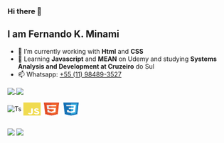 ### Hi there 👋
## I am **Fernando K. Minami**

- 🔭 I’m currently working with **Html** and **CSS**
- 🌱 Learning **Javascript** and **MEAN** on Udemy and studying **Systems Analysis and Development at Cruzeiro** do Sul
- 📫 Whatsapp: [+55 (11) 98489-3527](https://api.whatsapp.com/send?phone=5511984893527&text=Hello%20I%20am%20...%20And%20found%20you%20on%20Github)

<a href="https://github.com/fernandominami/">
  <img height=150 align="center" src="https://github-readme-stats.vercel.app/api?username=fernandominami&show_icons=true&exclude_repo=FernandoMinami&theme=dark" />
</a>
<a href="https://github.com/fernandominami/">
  <img height=150 align="center" src="https://github-readme-stats.vercel.app/api/top-langs/?username=fernandominami&show_icons=true&exclude_repo=FernandoMinami&layout=compact&theme=dark" />
</a>

<div style="display: inline_block"><br>
  <img align="center" alt="Ts" height="30" width="30" src="https://maxrabbitdesign.com/images/mean-stack.svg">
  <img align="center" alt="Js" height="30" width="40" src="https://raw.githubusercontent.com/devicons/devicon/master/icons/javascript/javascript-plain.svg">
  <img align="center" alt="HTML" height="30" width="40" src="https://raw.githubusercontent.com/devicons/devicon/master/icons/html5/html5-original.svg">
  <img align="center" alt="CSS" height="30" width="40" src="https://raw.githubusercontent.com/devicons/devicon/master/icons/css3/css3-original.svg">
  <!-- Icons to future use -->
  <!-- <img align="center" alt="Python" height="30" width="40" src="https://raw.githubusercontent.com/devicons/devicon/master/icons/python/python-original.svg"> -->
  <!-- <img align="center" alt="Csharp" height="30" width="40" src="https://raw.githubusercontent.com/devicons/devicon/master/icons/csharp/csharp-original.svg"> -->
  <!--  <img align="center" alt="Ts" height="30" width="40" src="https://raw.githubusercontent.com/devicons/devicon/master/icons/typescript/typescript-plain.svg"> -->
  <!-- <img align="center" alt="React" height="30" width="40" src="https://raw.githubusercontent.com/devicons/devicon/master/icons/react/react-original.svg"> -->
</div>


  ##
 
<div> 
  <a href="mailto:fernandokenjiminami@gmail.com"><img src="https://img.shields.io/badge/-Gmail-%23333?style=for-the-badge&logo=gmail&logoColor=white" target="_blank"></a>
  <a href="https://www.linkedin.com/in/fernando-k-minami/" target="_blank"><img src="https://img.shields.io/badge/-LinkedIn-%230077B5?style=for-the-badge&logo=linkedin&logoColor=white" target="_blank"></a> 
  <!--<a href="https://www.youtube.com/channel/UC_-uuuZbY0AAt9CViNzvc-Q" target="_blank"><img src="https://img.shields.io/badge/YouTube-FF0000?style=for-the-badge&logo=youtube&logoColor=white" target="_blank"></a>
  <a href="https://instagram.com/rafaballerini" target="_blank"><img src="https://img.shields.io/badge/-Instagram-%23E4405F?style=for-the-badge&logo=instagram&logoColor=white" target="_blank"></a>
 	<a href="https://www.twitch.tv/rafaballerinii" target="_blank"><img src="https://img.shields.io/badge/Twitch-9146FF?style=for-the-badge&logo=twitch&logoColor=white" target="_blank"></a>
  <a href="https://discord.gg/wagxzStdcR" target="_blank"><img src="https://img.shields.io/badge/Discord-7289DA?style=for-the-badge&logo=discord&logoColor=white" target="_blank"></a> -->
</div>
